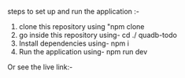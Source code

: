 steps to set up and run the application :-
1. clone this repository using "npm clone
2. go inside this repository using-  cd ./ quadb-todo
3. Install dependencies using- npm i
4. Run the application using- npm run dev

Or see the live link:- 

